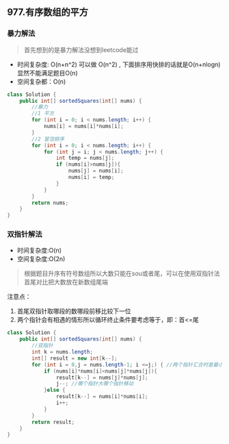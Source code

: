 ## 977.有序数组的平方

### 暴力解法
> 首先想到的是暴力解法没想到leetcode能过

- 时间复杂度: O(n+n^2) 可以做 O(n^2) , 下面排序用快排的话就是O(n+nlogn) 显然不能满足题目O(n)
- 空间复杂都：O(n)

```java
class Solution {
    public int[] sortedSquares(int[] nums) {
        //暴力
        //1 平方
        for (int i = 0; i < nums.length; i++) {
            nums[i] = nums[i]*nums[i];
        }
        //2 冒泡排序
        for (int i = 0; i < nums.length; i++) {
            for (int j = i; j < nums.length; j++) {
                int temp = nums[j];
                if (nums[i]>nums[j]){
                    nums[j] = nums[i];
                    nums[i] = temp;
                }
            }
        }
        return nums;
    }
}
```

### 双指针解法
- 时间复杂度:O(n)
- 空间复杂度:O(2n)

> 根据题目升序有符号数组所以大数只能在sou或者尾，可以在使用双指针法首尾对比把大数放在新数组尾端

注意点：
1. 首尾双指针取哪段的数哪段前移比较下一位
2. 两个指针会有相遇的情形所以循环终止条件要考虑等于，即：首<=尾

```java
class Solution {
    public int[] sortedSquares(int[] nums) {
        //双指针
        int k = nums.length;
        int[] result = new int[k--];
        for (int i = 0,j = nums.length-1; i <=j;) { //两个指针汇合时是最小数要判断放在result[0]
            if (nums[i]*nums[i]<nums[j]*nums[j]){
                result[k--] = nums[j]*nums[j];
                j--; //哪个指针大哪个指针移动
            }else {
                result[k--] = nums[i]*nums[i];
                i++;
            }
        }
        return result;
    }
}
```

